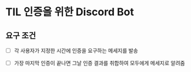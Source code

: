 # TIL 인증을 위한 Discord Bot

## 요구 조건

- [ ] 각 사용자가 지정한 시간에 인증을 요구하는 메세지를 발송

- [ ] 가장 마지막 인증이 끝나면 그날 인증 결과를 취합하여 모두에게 메세지로 알려줌